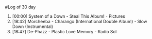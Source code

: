 #Log of 30 day

1. [00:00] System of a Down - Steal This Album! - Pictures
1. [18:42] Morcheeba - Charango (International Double Album) - Slow Down (Instrumental)
1. [18:47] De-Phazz - Plastic Love Memory - Radio Sol
